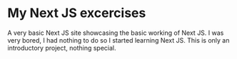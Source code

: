 # My Next JS excercises

A very basic Next JS site showcasing the basic working of Next JS. I was very bored, I had nothing to do so I started learning Next JS. This is only an introductory project, nothing special.